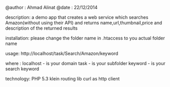 @author : Ahmad Alinat
@date : 22/12/2014

description:
a demo app that creates a web service which searches Amazon(without using their API)
and returns name,url,thumbnail,price and description of the returned results

installation:
please change the folder name in .htaccess to you actual folder name

usage:
http://localhost/task/Search/Amazon/keyword

where :
localhost - is your domain
task - is your subfolder
keyword - is your search keyword

technology:
PHP 5.3
klein routing lib
curl as http client
